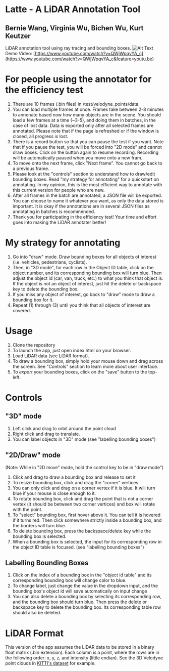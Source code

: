 # Latte - A LiDAR Annotation Tool
## Bernie Wang, Virginia Wu, Bichen Wu, Kurt Keutzer
LiDAR annotation tool using ray tracing and bounding boxes.
![Alt Text](https://github.com/bernwang/LiDAR-annotator/blob/evaluation/gifs/step1.gif)
Demo Video: [https://www.youtube.com/watch?v=QWjWpqvYA_c](https://www.youtube.com/watch?v=QWjWpqvYA_c&feature=youtu.be)

# For people using the annotator for the efficiency test
1. There are 10 frames (.bin files) in /test/velodyne_points/data. 
2. You can load multiple frames at once. Frames take between 2-8 minutes to annonate based now how many objects are in the scene. You should load a few frames at a time (~3-5), and doing them in batches, in the case of lost data. Data is exported only after all selected frames are annotated. Please note that if the page is refreshed or if the window is closed, all progress is lost. 
3. There is a record button so that you can pause the test if you want. Note that if you pause the test, you will be forced into "2D mode" and cannot draw boxes. Click on the button again to resume recording. Recording will be automatically paused when you move onto a new fram. 
4. To move onto the next frame, click "Next frame". You cannot go back to a previous frame.
5. Please look at the "controls" section to understand how to draw/edit bounding boxes. Read "my strategy for annotating" for a quickstart on annotating. In my opinion, this is the most efficient way to annotate with this current version for people who are new. 
6. After all frames in the batch are annotated, a JSON file will be exported. You can choose to name it whatever you want, as only the data stored is important. It is okay if the annotations are in several JSON files as annotating in batches is recommended. 
7. Thank you for participating in the efficiency test! Your time and effort goes into making the LiDAR annotater better!


# My strategy for annotating
1. Go into "draw" mode. Draw bounding boxes for all objects of interest (i.e. vehicles, pedestrians, cyclists). 
2. Then, in "3D mode", for each row in the Object ID table, click on the object number, and its corresponding bounding box will turn blue. Then adjust the object id (car, van, truck, etc.) to what you think that object is. If the object is not an object of interest, just hit the delete or backspace key to delete the bounding box. 
3. If you miss any object of interest, go back to "draw" mode to draw a bounding box for it.
4. Repeat (1) through (3) until you think that all objects of interest are covered.

# Usage
1. Clone the repository
2. To launch the app, just open index.html on your browser.
3. Load LiDAR data (see LiDAR format). 
4. To draw a bounding box, simply hold your mouse down and drag across the screen. See "Controls" section to learn more about user interface. 
5. To *export* your bounding boxes, click on the "save" button to the top-left.

# Controls
## "3D" mode
1. Left click and drag to orbit around the point cloud
2. Right click and drag to translate.
3. You can label objects in "3D" mode (see "labelling bounding boxes")

## "2D/Draw" mode
(Note: While in "2D move" mode, hold the control key to be in "draw mode")
1. Click and drag to draw a bounding box and release to set it
2. To resize bounding box, click and drag the "corner" vertices
3. You can only click and drag on a corner vertex if it is blue. It will turn blue if your mouse is close enough to it. 
3. To rotate bounding box, click and drag the point that is not a corner vertex (it should be between two corner vertices) and box will rotate with the point. 
4. To "select" bounding box, first hover above it. You can tell it is hovered if it turns red. Then click somewhere strictly inside a bounding box, and the borders will turn blue. 
5. To delete bounding box, press the backspace/delete key while the bounding box is selected. 
6. When a bounding box is selected, the input for its corresponding row in the object ID table is focused. (see "labelling bounding boxes")

## Labelling Bounding Boxes
1. Click on the index of a bounding box in the "object id table" and its corresponding bounding box will change color to blue.
2. To change label, just change the value in the dropdown input, and the bounding box's object id will save automatically on input change
3. You can also delete a bounding box by selecting its corresponding row, and the bounding box should turn blue. Then press the delete or backspace key to delete the bounding box. Its corresponding table row should also be deleted. 

# LiDAR Format
This version of the app assumes the LiDAR data to be stored in a binary float matrix (.bin extension). 
Each column is a point, where the rows are in the following order: x, y, z, and intensity (little endian).
See the 3D Velodyne point clouds in [KITTI's dataset](http://www.cvlibs.net/datasets/kitti/raw_data.php) for example. 
